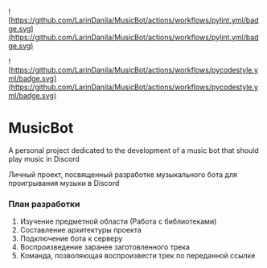 ![https://github.com/LarinDanila/MusicBot/actions/workflows/pylint.yml/badge.svg](https://github.com/LarinDanila/MusicBot/actions/workflows/pylint.yml/badge.svg)

![https://github.com/LarinDanila/MusicBot/actions/workflows/pycodestyle.yml/badge.svg](https://github.com/LarinDanila/MusicBot/actions/workflows/pycodestyle.yml/badge.svg)

# MusicBot

A personal project dedicated to the development of a music bot that should play music in Discord

Личный проект, посвященный разработке музыкального бота для проигрывания музыки в Discord


### План разработки

1. Изучение предметной области (Работа с библиотеками)
2. Составление архитектуры проекта
3. Подключение бота к серверу
4. Воспроизведение заранее заготовленного трека
5. Команда, позволяющая воспроизвести трек по переданной ссылке
